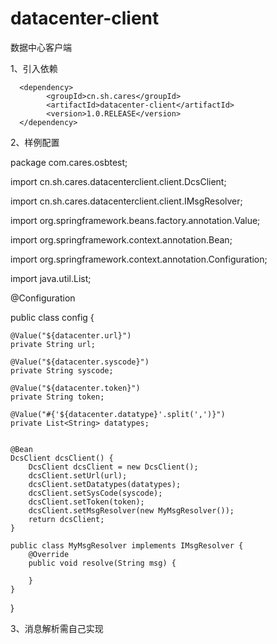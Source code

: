 # datacenter-client
数据中心客户端


1、引入依赖

      <dependency>
            <groupId>cn.sh.cares</groupId>
            <artifactId>datacenter-client</artifactId>
            <version>1.0.RELEASE</version>
      </dependency>
      
      
2、样例配置


package com.cares.osbtest;

import cn.sh.cares.datacenterclient.client.DcsClient;

import cn.sh.cares.datacenterclient.client.IMsgResolver;

import org.springframework.beans.factory.annotation.Value;

import org.springframework.context.annotation.Bean;

import org.springframework.context.annotation.Configuration;

import java.util.List;

@Configuration


public class config {

    @Value("${datacenter.url}")
    private String url;

    @Value("${datacenter.syscode}")
    private String syscode;

    @Value("${datacenter.token}")
    private String token;

    @Value("#{'${datacenter.datatype}'.split(',')}")
    private List<String> datatypes;


    @Bean
    DcsClient dcsClient() {
        DcsClient dcsClient = new DcsClient();
        dcsClient.setUrl(url);
        dcsClient.setDatatypes(datatypes);
        dcsClient.setSysCode(syscode);
        dcsClient.setToken(token);
        dcsClient.setMsgResolver(new MyMsgResolver());
        return dcsClient;
    }

    public class MyMsgResolver implements IMsgResolver {
        @Override
        public void resolve(String msg) {

        }
    }

}


3、消息解析需自己实现



   
